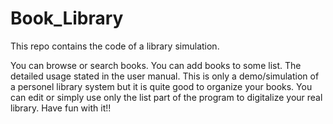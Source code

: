 # Book_Library
This repo contains the code of a library simulation.

You can browse or search books. You can add books to some list. The detailed usage stated in the user manual. This is only a demo/simulation of a personel library system but it is quite good to organize your books. You can edit or simply use only the list part of the program to digitalize your real library. Have fun with it!!
